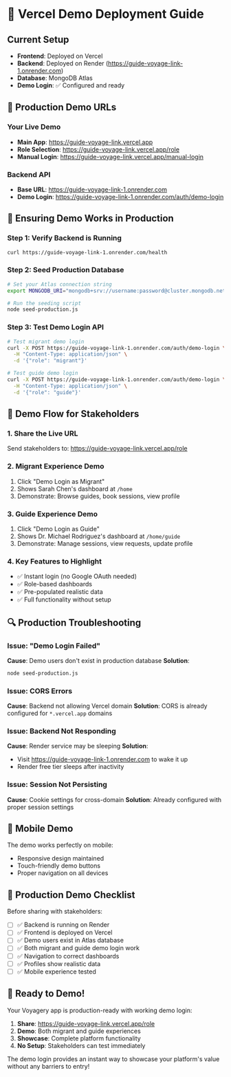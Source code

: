 # 🚀 Vercel Demo Deployment Guide

## Current Setup
- **Frontend**: Deployed on Vercel
- **Backend**: Deployed on Render (https://guide-voyage-link-1.onrender.com)
- **Database**: MongoDB Atlas
- **Demo Login**: ✅ Configured and ready

## 🎯 Production Demo URLs

### Your Live Demo
- **Main App**: https://guide-voyage-link.vercel.app
- **Role Selection**: https://guide-voyage-link.vercel.app/role
- **Manual Login**: https://guide-voyage-link.vercel.app/manual-login

### Backend API
- **Base URL**: https://guide-voyage-link-1.onrender.com
- **Demo Login**: https://guide-voyage-link-1.onrender.com/auth/demo-login

## 🔧 Ensuring Demo Works in Production

### Step 1: Verify Backend is Running
```bash
curl https://guide-voyage-link-1.onrender.com/health
```

### Step 2: Seed Production Database
```bash
# Set your Atlas connection string
export MONGODB_URI="mongodb+srv://username:password@cluster.mongodb.net/voyagery"

# Run the seeding script
node seed-production.js
```

### Step 3: Test Demo Login API
```bash
# Test migrant demo login
curl -X POST https://guide-voyage-link-1.onrender.com/auth/demo-login \
  -H "Content-Type: application/json" \
  -d '{"role": "migrant"}'

# Test guide demo login  
curl -X POST https://guide-voyage-link-1.onrender.com/auth/demo-login \
  -H "Content-Type: application/json" \
  -d '{"role": "guide"}'
```

## 🎨 Demo Flow for Stakeholders

### 1. **Share the Live URL**
Send stakeholders to: https://guide-voyage-link.vercel.app/role

### 2. **Migrant Experience Demo**
1. Click "Demo Login as Migrant"
2. Shows Sarah Chen's dashboard at `/home`
3. Demonstrate: Browse guides, book sessions, view profile

### 3. **Guide Experience Demo**  
1. Click "Demo Login as Guide"
2. Shows Dr. Michael Rodriguez's dashboard at `/home/guide`
3. Demonstrate: Manage sessions, view requests, update profile

### 4. **Key Features to Highlight**
- ✅ Instant login (no Google OAuth needed)
- ✅ Role-based dashboards
- ✅ Pre-populated realistic data
- ✅ Full functionality without setup

## 🔍 Production Troubleshooting

### Issue: "Demo Login Failed"
**Cause**: Demo users don't exist in production database
**Solution**: 
```bash
node seed-production.js
```

### Issue: CORS Errors
**Cause**: Backend not allowing Vercel domain
**Solution**: CORS is already configured for `*.vercel.app` domains

### Issue: Backend Not Responding
**Cause**: Render service may be sleeping
**Solution**: 
- Visit https://guide-voyage-link-1.onrender.com to wake it up
- Render free tier sleeps after inactivity

### Issue: Session Not Persisting
**Cause**: Cookie settings for cross-domain
**Solution**: Already configured with proper session settings

## 📱 Mobile Demo

The demo works perfectly on mobile:
- Responsive design maintained
- Touch-friendly demo buttons
- Proper navigation on all devices

## 🎉 Production Demo Checklist

Before sharing with stakeholders:

- [ ] ✅ Backend is running on Render
- [ ] ✅ Frontend is deployed on Vercel  
- [ ] ✅ Demo users exist in Atlas database
- [ ] ✅ Both migrant and guide demo login work
- [ ] ✅ Navigation to correct dashboards
- [ ] ✅ Profiles show realistic data
- [ ] ✅ Mobile experience tested

## 🚀 Ready to Demo!

Your Voyagery app is production-ready with working demo login:

1. **Share**: https://guide-voyage-link.vercel.app/role
2. **Demo**: Both migrant and guide experiences
3. **Showcase**: Complete platform functionality
4. **No Setup**: Stakeholders can test immediately

The demo login provides an instant way to showcase your platform's value without any barriers to entry!